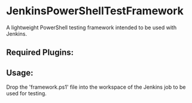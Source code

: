JenkinsPowerShellTestFramework
==============================

A lightweight PowerShell testing framework intended to be used with Jenkins.

Required Plugins:
-----------------


Usage:
------
Drop the 'framework.ps1' file into the workspace of the Jenkins job to be used for testing.  
